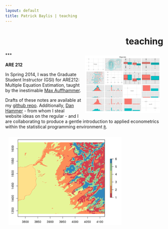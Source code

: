 ```yaml
---
layout: default
title: Patrick Baylis | teaching
---
```

<h1 align="right">teaching</h1>
***

<img src="images/teaching/are212_2.png" alt="ARE 212" width="240" class="shadow" style="float:right; margin:10px 10px 10px 10px;" />

**ARE 212**<br>

In Spring 2014, I was the Graduate Student Instructor (GSI) for ARE212: Multiple Equation Estimation, taught by the inestimable [Max Auffhammer](http://are.berkeley.edu/~auffhammer/Maximilian_Auffhammer/Welcome.html). 

Drafts of these notes are available at my [github repo](http://www.github.com/pbaylis/ARE212). Additionally, [Dan Hammer](http://www.danham.me/r/) - from whom I steal website ideas on the regular - and I are collaborating to produce a gentle introduction to applied econometrics within the statistical programming environment [`R`](http://www.r-project.org/). 

<img src="images/teaching/are212_1.png" alt="ARE 212" width="360" class="shadow" style="margin:10px 10px 10px 10px;" />
